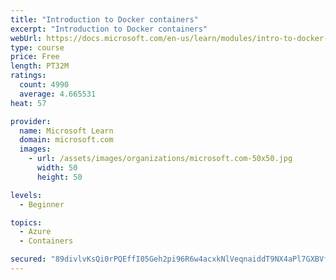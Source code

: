 ```yaml
---
title: "Introduction to Docker containers"
excerpt: "Introduction to Docker containers"
webUrl: https://docs.microsoft.com/en-us/learn/modules/intro-to-docker-containers/
type: course
price: Free
length: PT32M
ratings:
  count: 4990
  average: 4.665531
heat: 57

provider:
  name: Microsoft Learn
  domain: microsoft.com
  images:
    - url: /assets/images/organizations/microsoft.com-50x50.jpg
      width: 50
      height: 50

levels:
  - Beginner

topics:
  - Azure
  - Containers

secured: "89divlvKsQi0rPQEffI05Geh2pi96R6w4acxkNlVeqnaiddT9NX4aPl7GXBVfgncQxHd8hymUoVESTwcyFQRje22sYJg8MWH1/lsCZi468H0RGDHldDFXQz+B9Uue2FyKNxSuNz7G5TASMR0bum52WqPtOgA+SSd4P19IWxVQQ8Q7AMfQ/7AhdDUBxso+FXDRibsHFqxfZJQle87wRHK9T7hbWG7cc+YZb8wVpnLPNnnumKuE26nWyRcf9MBsME22P1m22dRHVLYP3Dv9x634dIM9poGZy36xW6i7hTJ9DuMuOnS3tSvRaWmjjEsm+kTDfldledC0j7j8wZ5dD3n/9y9N8WikkVw0xxQHHDnPwnHh+ar5Yei1xcJSU3UEz0F3JWZrbF3+gB17T1to7axBlcotjfnjEVVRkQ/xa6BSj0=;kbckzjJXZkgFmbIx3WuYrQ=="
---
```


